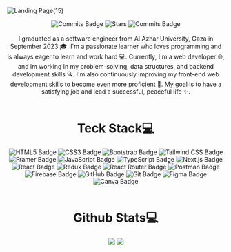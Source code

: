 ![Landing Page(15)](https://github.com/m1her/m1her/assets/106315157/09d5ed83-43dc-411e-a4cb-8353c25b05c7)


<div align="center">
    <img src="https://badges.pufler.dev/visits/m1her/badge-it?color=blueviolet" alt="Commits Badge">
    <img src="https://badges.pufler.dev/repos/m1her?color=blueviolet" alt="Stars">
    <img src="https://badges.pufler.dev/commits/monthly/m1her?color=blueviolet" alt="Commits Badge">
</div>

<br>

<div align="center">I graduated as a software engineer from Al Azhar University, Gaza in September 2023 🎓. I'm a passionate learner who loves programming and is always eager to learn and work hard 💻. Currently, I'm a web developer 🌐, and im working in my problem-solving, data structures, and backend development skills 🔍. I'm also continuously improving my front-end web development skills to become even more proficient 🚀. My goal is to have a satisfying job and lead a successful, peaceful life ✨.</div>

<br> 

<h1 align="center">Teck Stack💻</h1>
<div align="center">    
<img src="https://img.shields.io/badge/HTML5-E34F26?style=for-the-badge&logo=html5&logoColor=white" alt="HTML5 Badge">
<img src="https://img.shields.io/badge/CSS3-1572B6?style=for-the-badge&logo=css3&logoColor=white" alt="CSS3 Badge">
<img src="https://img.shields.io/badge/Bootstrap-563D7C?style=for-the-badge&logo=bootstrap&logoColor=white" alt="Bootstrap Badge">
<img src="https://img.shields.io/badge/Tailwind_CSS-38B2AC?style=for-the-badge&logo=tailwind-css&logoColor=white" alt="Tailwind CSS Badge">
<img src="https://img.shields.io/badge/Framer-black?style=for-the-badge&logo=framer&logoColor=blue" alt="Framer Badge">
<img src="https://img.shields.io/badge/JavaScript-323330?style=for-the-badge&logo=javascript&logoColor=F7DF1E" alt="JavaScript Badge">
<img src="https://img.shields.io/badge/TypeScript-007ACC?style=for-the-badge&logo=typescript&logoColor=white" alt="TypeScript Badge">
<img src="https://img.shields.io/badge/next%20js-000000?style=for-the-badge&logo=nextdotjs&logoColor=white" alt="Next.js Badge">
<img src="https://img.shields.io/badge/React-20232A?style=for-the-badge&logo=react&logoColor=61DAFB" alt="React Badge">
<img src="https://img.shields.io/badge/Redux-593D88?style=for-the-badge&logo=redux&logoColor=white" alt="Redux Badge">
<img src="https://img.shields.io/badge/React_Router-CA4245?style=for-the-badge&logo=react-router&logoColor=white" alt="React Router Badge">
<img src="https://img.shields.io/badge/Postman-FF6C37?style=for-the-badge&logo=Postman&logoColor=white" alt="Postman Badge">
<img src="https://img.shields.io/badge/firebase-ffca28?style=for-the-badge&logo=firebase&logoColor=black" alt="Firebase Badge">
<img src="https://img.shields.io/badge/GitHub-100000?style=for-the-badge&logo=github&logoColor=white" alt="GitHub Badge">
<img src="https://img.shields.io/badge/GIT-E44C30?style=for-the-badge&logo=git&logoColor=white" alt="Git Badge">
<img src="https://img.shields.io/badge/Figma-F24E1E?style=for-the-badge&logo=figma&logoColor=white" alt="Figma Badge">
<img src="https://img.shields.io/badge/Canva-%2300C4CC.svg?&style=for-the-badge&logo=Canva&logoColor=white" alt="Canva Badge">
</div>

<br> 

<h1 align="center">Github Stats💻</h1>

<div align="center">
<img align=top src="https://github-readme-stats.vercel.app/api?username=m1her&show_icons=true&theme=material-palenight">
<img align=top src="https://github-readme-stats.vercel.app/api/top-langs/?username=m1her&show_icons=true&theme=material-palenight&layout=compact">
</div>
